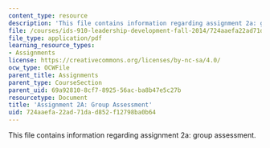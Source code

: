 ```yaml
---
content_type: resource
description: 'This file contains information regarding assignment 2a: group assessment.'
file: /courses/ids-910-leadership-development-fall-2014/724aaefa22ad71dad852f12798ba0b64_MITESD_801F14_Assign2A.pdf
file_type: application/pdf
learning_resource_types:
- Assignments
license: https://creativecommons.org/licenses/by-nc-sa/4.0/
ocw_type: OCWFile
parent_title: Assignments
parent_type: CourseSection
parent_uid: 69a92810-8cf7-8925-56ac-ba8b47e5c27b
resourcetype: Document
title: 'Assignment 2A: Group Assessment'
uid: 724aaefa-22ad-71da-d852-f12798ba0b64
---
```

This file contains information regarding assignment 2a: group assessment.